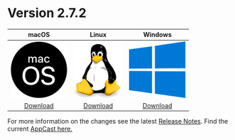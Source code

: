 # Version 2.7.2

| macOS | Linux | Windows |
| :---------: | :---------: | :---------: |
| [![](assets/macos.png)](downloads/2.7.2/metadata-2.7.2.zip) | [![](assets/linux.png)](downloads/2.7.2/metadata-2.7.2.zip) | [![](assets/windows.png)](downloads/2.7.2/metadata-2.7.2.zip) |
| [Download](downloads/2.7.2/metadata-2.7.2.zip) | [Download](downloads/2.7.2/metadata-2.7.2.zip) | [Download](downloads/2.7.2/metadata-2.7.2.zip)|

For more information on the changes see the latest [Release Notes](release-notes/2.7.2/release_notes.html).
Find the current [AppCast here.](appcast.xml)

